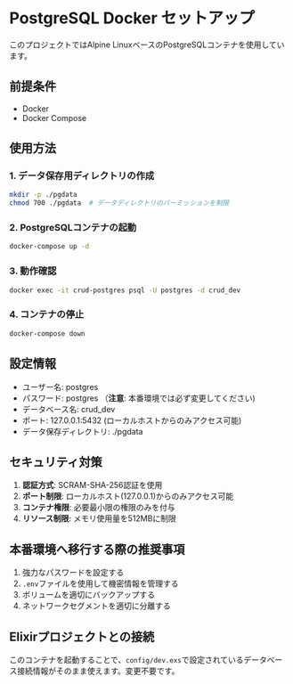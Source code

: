 # PostgreSQL Docker セットアップ

このプロジェクトではAlpine LinuxベースのPostgreSQLコンテナを使用しています。

## 前提条件

- Docker
- Docker Compose

## 使用方法

### 1. データ保存用ディレクトリの作成

```sh
mkdir -p ./pgdata
chmod 700 ./pgdata  # データディレクトリのパーミッションを制限
```

### 2. PostgreSQLコンテナの起動

```sh
docker-compose up -d
```

### 3. 動作確認

```sh
docker exec -it crud-postgres psql -U postgres -d crud_dev
```

### 4. コンテナの停止

```sh
docker-compose down
```

## 設定情報

- ユーザー名: postgres
- パスワード: postgres （**注意**: 本番環境では必ず変更してください)
- データベース名: crud_dev
- ポート: 127.0.0.1:5432 (ローカルホストからのみアクセス可能)
- データ保存ディレクトリ: ./pgdata

## セキュリティ対策

1. **認証方式**: SCRAM-SHA-256認証を使用
2. **ポート制限**: ローカルホスト(127.0.0.1)からのみアクセス可能
3. **コンテナ権限**: 必要最小限の権限のみを付与
4. **リソース制限**: メモリ使用量を512MBに制限

## 本番環境へ移行する際の推奨事項

1. 強力なパスワードを設定する
2. `.env`ファイルを使用して機密情報を管理する
3. ボリュームを適切にバックアップする
4. ネットワークセグメントを適切に分離する

## Elixirプロジェクトとの接続

このコンテナを起動することで、`config/dev.exs`で設定されているデータベース接続情報がそのまま使えます。変更不要です。 
